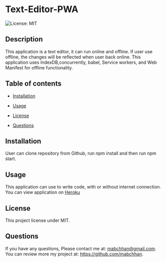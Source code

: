# Text-Editor-PWA

![License: MIT](https://img.shields.io/badge/License-MIT-yellow.svg)

## Description

This application is a text editor, it can run online and offline. If user use offline, the changes will be reflected when user back online.
This application uses IndexDB,concurrently, babel, Service workers, and Web Manifest for offline functionality.

## Table of contents

- [Installation](#installation)

- [Usage](#usage)

- [License](#license)

- [Questions](#questions)

## Installation

User can clone repository from Github, run npm install and then run npm start.

## Usage

This application can use to write code, with or without internet connection. You can view application on [Heroku](https://shielded-cove-26932.herokuapp.com/)

## License

This project license under MIT.

## Questions

If you have any questions, Please contact me at: mabchhan@gmail.com. You can review more my project at: https://github.com/mabchhan.
